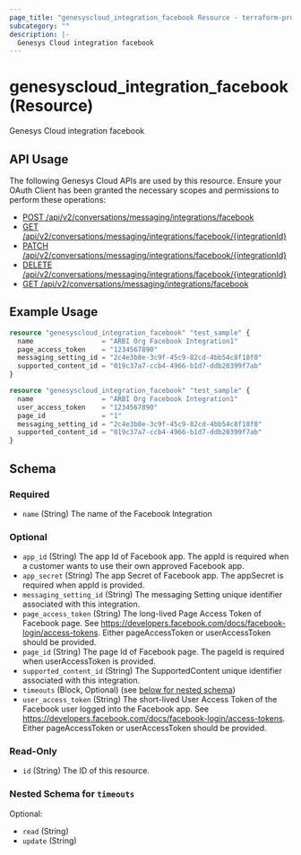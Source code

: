 ```yaml
---
page_title: "genesyscloud_integration_facebook Resource - terraform-provider-genesyscloud"
subcategory: ""
description: |-
  Genesys Cloud integration facebook
---
```

# genesyscloud_integration_facebook (Resource)

Genesys Cloud integration facebook

## API Usage
The following Genesys Cloud APIs are used by this resource. Ensure your OAuth Client has been granted the necessary scopes and permissions to perform these operations:

* [POST /api/v2/conversations/messaging/integrations/facebook](https://developer.genesys.cloud/devapps/api-explorer#post-api-v2-conversations-messaging-integrations-facebook)
* [GET /api/v2/conversations/messaging/integrations/facebook/{integrationId}](https://developer.genesys.cloud/devapps/api-explorer#get-api-v2-conversations-messaging-integrations-facebook--integrationId-)
* [PATCH /api/v2/conversations/messaging/integrations/facebook/{integrationId}](https://developer.genesys.cloud/devapps/api-explorer#patch-api-v2-conversations-messaging-integrations-facebook--integrationId-)
* [DELETE /api/v2/conversations/messaging/integrations/facebook/{integrationId}](https://developer.genesys.cloud/devapps/api-explorer#delete-api-v2-conversations-messaging-integrations-facebook--integrationId-)
* [GET /api/v2/conversations/messaging/integrations/facebook](https://developer.genesys.cloud/devapps/api-explorer#get-api-v2-conversations-messaging-integrations-facebook)



## Example Usage

```terraform
resource "genesyscloud_integration_facebook" "test_sample" {
  name                 = "ARBI Org Facebook Integration1"
  page_access_token    = "1234567890"
  messaging_setting_id = "2c4e3b8e-3c9f-45c9-82cd-4bb54c8f18f0"
  supported_content_id = "019c37a7-ccb4-4966-b1d7-ddb20399f7ab"
}

resource "genesyscloud_integration_facebook" "test_sample" {
  name                 = "ARBI Org Facebook Integration1"
  user_access_token    = "1234567890"
  page_id              = "1"
  messaging_setting_id = "2c4e3b8e-3c9f-45c9-82cd-4bb54c8f18f0"
  supported_content_id = "019c37a7-ccb4-4966-b1d7-ddb20399f7ab"
}
```

<!-- schema generated by tfplugindocs -->
## Schema

### Required

- `name` (String) The name of the Facebook Integration

### Optional

- `app_id` (String) The app Id of Facebook app. The appId is required when a customer wants to use their own approved Facebook app.
- `app_secret` (String) The app Secret of Facebook app. The appSecret is required when appId is provided.
- `messaging_setting_id` (String) The messaging Setting unique identifier associated with this integration.
- `page_access_token` (String) The long-lived Page Access Token of Facebook page.
			See https://developers.facebook.com/docs/facebook-login/access-tokens.
			Either pageAccessToken or userAccessToken should be provided.
- `page_id` (String) The page Id of Facebook page. The pageId is required when userAccessToken is provided.
- `supported_content_id` (String) The SupportedContent unique identifier associated with this integration.
- `timeouts` (Block, Optional) (see [below for nested schema](#nestedblock--timeouts))
- `user_access_token` (String) The short-lived User Access Token of the Facebook user logged into the Facebook app.
			See https://developers.facebook.com/docs/facebook-login/access-tokens.
			Either pageAccessToken or userAccessToken should be provided.

### Read-Only

- `id` (String) The ID of this resource.

<a id="nestedblock--timeouts"></a>
### Nested Schema for `timeouts`

Optional:

- `read` (String)
- `update` (String)

